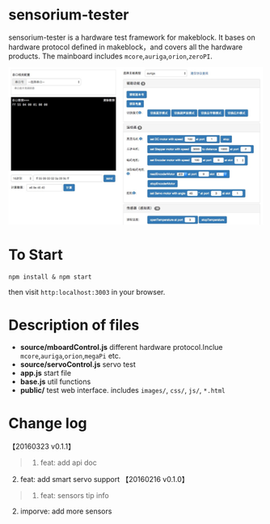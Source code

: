 # sensorium-tester
sensorium-tester is a hardware test framework for makeblock. It bases on hardware protocol defined in makeblock，and covers
all the hardware products. The mainboard includes `mcore`,`auriga`,`orion`,`zeroPI`.

![demo ui](/public/images/demo.png)

# To Start

    npm install & npm start

then visit `http:localhost:3003` in your browser.

# Description of files

- **source/mboardControl.js** different hardware protocol.Inclue `mcore`,`auriga`,`orion`,`megaPi` etc.
- **source/servoControl.js** servo test
- **app.js** start file
- **base.js** util functions
- **public/**  test web interface. includes `images/`, `css/`, `js/`, `*.html`

# Change log
【20160323 v0.1.1】
>1. feat: add api doc
2. feat: add smart servo support 
【20160216 v0.1.0】
>1. feat: sensors tip info
2.  imporve: add more sensors


